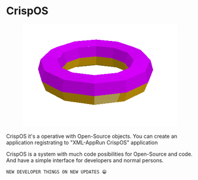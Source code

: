 # CrispOS

<p align="center">
  <a href="./sysicons/readme.md.icons/CrispOSDonut.gif"><img alt="Donut" src="./sysicons/readme.md.icons/CrispOSDonut.gif"></a>
</p>


CrispOS it's a operative with Open-Source objects. You can create an application registrating to "XML-AppRun CrispOS" application

CrispOS is a system with much code posibilities for Open-Source and code. And have a simple interface for developers and normal persons.

```
NEW DEVELOPER THINGS ON NEW UPDATES 😁
```